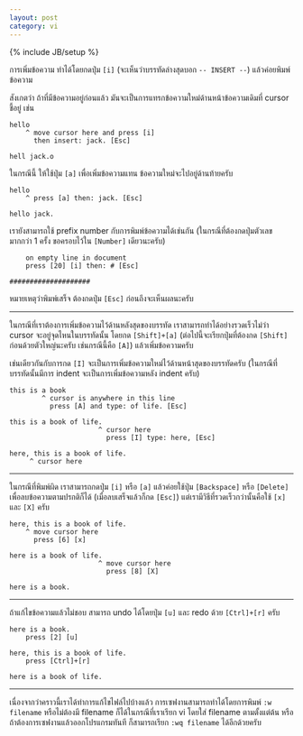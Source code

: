 ```yaml
---
layout: post
category: vi
---
```

{% include JB/setup %}

การเพิ่มข้อความ ทำได้โดยกดปุ่ม `[i]` (จะเห็นว่าบรรทัดล่างสุดบอก `-- INSERT --`) แล้วค่อยพิมพ์ข้อความ

สังเกตว่า ถ้าที่มีข้อความอยู่ก่อนแล้ว มันจะเป็นการแทรกข้อความใหม่ด้านหน้าข้อความเดิมที่ cursor ชี้อยู่ เช่น

    hello
        ^ move cursor here and press [i]
          then insert: jack. [Esc]

    hell jack.o

ในกรณีนี้ ให้ใช้ปุ่ม `[a]` เพื่อเพิ่มข้อความแทน ข้อความใหม่จะไปอยู่ด้านท้ายครับ

    hello
        ^ press [a] then: jack. [Esc]

    hello jack.

เรายังสามารถใช้ prefix number กับการพิมพ์ข้อความได้เช่นกัน (ในกรณีที่ต้องกดปุ่มตัวเลขมากกว่า 1 ครั้ง ขอครอบไว้ใน `[Number]` เดียวนะครับ)

        on empty line in document
        press [20] [i] then: # [Esc]

    ####################

หมายเหตุว่าพิมพ์เสร็จ ต้องกดปุ่ม `[Esc]` ก่อนถึงจะเห็นผลนะครับ

---

ในกรณีที่เราต้องการเพิ่มข้อความไว้ด้านหลังสุดของบรรทัด เราสามารถทำได้อย่างรวดเร็วไม่ว่า cursor จะอยู่จุดไหนในบรรทัดนั้น โดยกด `[Shift]+[a]` (ต่อไปนี้จะเรียกปุ่มที่ต้องกด `[Shift]` ก่อนด้วยตัวใหญ่นะครับ เช่นกรณีนี้คือ `[A]`) แล้วเพิ่มข้อความครับ

เช่นเดียวกันกับการกด `[I]` จะเป็นการเพิ่มข้อความใหม่ไว้ด้านหน้าสุดของบรรทัดครับ (ในกรณีที่บรรทัดนั้นมีการ indent จะเป็นการเพิ่มข้อความหลัง indent ครับ)

    this is a book
            ^ cursor is anywhere in this line
              press [A] and type: of life. [Esc]

    this is a book of life.
                          ^ cursor here
                            press [I] type: here, [Esc]

    here, this is a book of life.
         ^ cursor here

---

ในกรณีที่พิมพ์ผิด เราสามารถกดปุ่ม `[i]` หรือ `[a]` แล้วค่อยใช้ปุ่ม `[Backspace]` หรือ `[Delete]` เพื่อลบข้อความตามปรกติก็ได้ (เมื่อลบเสร็จแล้วก็กด `[Esc]`) แต่เรามีวิธีที่รวดเร็วกว่านั้นคือใช้ `[x]` และ `[X]` ครับ

    here, this is a book of life.
        ^ move cursor here
          press [6] [x]

    here is a book of life.
                          ^ move cursor here
                            press [8] [X]

    here is a book.

---

ถ้าแก้ไขข้อความแล้วไม่ชอบ สามารถ undo ได้โดยปุ่ม `[u]` และ redo ด้วย `[Ctrl]+[r]` ครับ

    here is a book.
        press [2] [u]

    here, this is a book of life.
        press [Ctrl]+[r]

    here is a book of life.

---

เนื่องจากว่าคราวนี้เราได้ทำการแก้ไขไฟล์ไปบ้างแล้ว การเซฟงานสามารถทำได้โดยการพิมพ์ `:w filename` หรือไม่ต้องมี filename ก็ได้ในกรณีที่เราเรียก vi โดยใส่ filename ตามตั้งแต่ต้น หรือถ้าต้องการเซฟงานแล้วออกโปรแกรมทันที ก็สามารถเรียก `:wq filename` ได้อีกด้วยครับ
